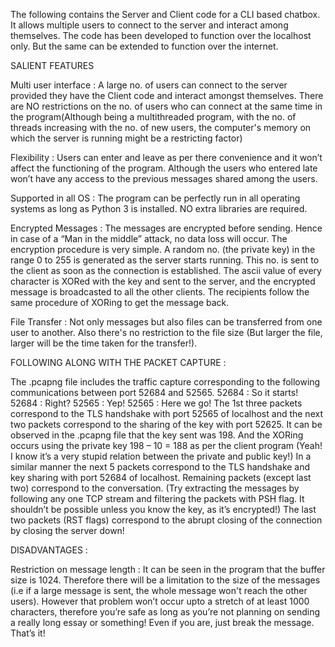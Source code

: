 The following contains the Server and Client code for a CLI based chatbox. It allows multiple users to
connect to the server and interact among themselves. The code has been developed to function
over the localhost only. But the same can be extended to function over the internet.


SALIENT FEATURES

Multi user interface :
A large no. of users can connect to the server provided they have the Client code and interact
amongst themselves. There are NO restrictions on the no. of users who can connect at the same
time in the program(Although being a multithreaded program, with the no. of threads increasing
with the no. of new users, the computer's memory on which the server is running might be a
restricting factor)

Flexibility :
Users can enter and leave as per there convenience and it won’t affect the functioning of the
program. Although the users who entered late won’t have any access to the previous messages
shared among the users.

Supported in all OS :
The program can be perfectly run in all operating systems as long as Python 3 is installed. NO extra
libraries are required.

Encrypted Messages :
The messages are encrypted before sending. Hence in case of a “Man in the middle” attack, no data
loss will occur. The encryption procedure is very simple. A random no. (the private key) in the range
0 to 255 is generated as the server starts running. This no. is sent to the client as soon as the
connection is established. The ascii value of every character is XORed with the key and sent to the
server, and the encrypted message is broadcasted to all the other clients. The recipients follow the
same procedure of XORing to get the message back.

File Transfer :
Not only messages but also files can be transferred from one user to another. Also there's no
restriction to the file size (But larger the file, larger will be the time taken for the transfer!).


FOLLOWING ALONG WITH THE PACKET CAPTURE :

The .pcapng file includes the traffic capture corresponding to the following communications
between port 52684 and 52565.
52684 : So it starts!
52684 : Right?
52565 : Yep!
52565 : Here we go!
The 1st three packets correspond to the TLS handshake with port 52565 of localhost and the next
two packets correspond to the sharing of the key with port 52625.
It can be observed in the .pcapng file that the key sent was 198. And the XORing occurs using the private 
key 198 – 10 = 188 as per the client program (Yeah! I know it’s a very stupid relation between the private
and public key!)
In a similar manner the next 5 packets correspond to the TLS handshake and key sharing with port
52684 of localhost.
Remaining packets (except last two) correspond to the conversation. (Try extracting the messages by
following any one TCP stream and filtering the packets with PSH flag. It shouldn’t be possible unless
you know the key, as it’s encrypted!)
The last two packets (RST flags) correspond to the abrupt closing of the connection by closing the
server down!


DISADVANTAGES :

Restriction on message length :
It can be seen in the program that the buffer size is 1024. Therefore there will be a limitation to the
size of the messages (i.e if a large message is sent, the whole message won't reach the other users).
However that problem won’t occur upto a stretch of at least 1000 characters, therefore you’re safe as long
as you’re not planning on sending a really long essay or something! Even if you are, just break the message.
That’s it!
